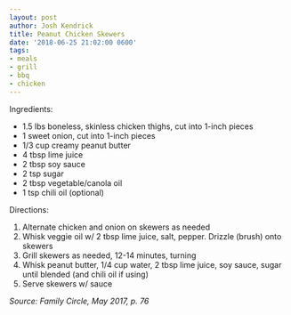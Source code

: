 ```yaml
---
layout: post
author: Josh Kendrick
title: Peanut Chicken Skewers
date: '2018-06-25 21:02:00 0600'
tags:
- meals
- grill
- bbq
- chicken
---
```


Ingredients:
* 1.5 lbs boneless, skinless chicken thighs, cut into 1-inch pieces
* 1 sweet onion, cut into 1-inch pieces
* 1/3 cup creamy peanut butter
* 4 tbsp lime juice
* 2 tbsp soy sauce
* 2 tsp sugar
* 2 tbsp vegetable/canola oil
* 1 tsp chili oil (optional)

Directions:
1. Alternate chicken and onion on skewers as needed
2. Whisk veggie oil w/ 2 tbsp lime juice, salt, pepper. Drizzle (brush) onto skewers
3. Grill skewers as needed, 12-14 minutes, turning
4. Whisk peanut butter, 1/4 cup water, 2 tbsp lime juice, soy sauce, sugar until blended (and chili oil if using)
5. Serve skewers w/ sauce

*Source: Family Circle, May 2017, p. 76*